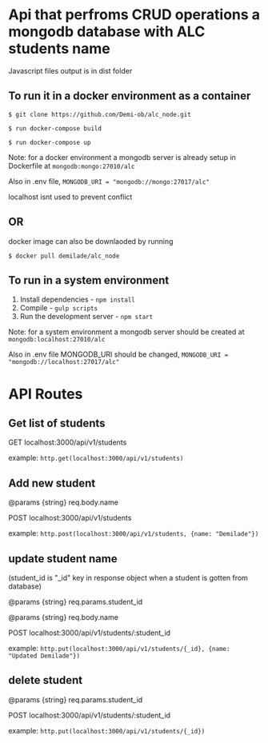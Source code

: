 # Api that perfroms CRUD operations a mongodb database with  ALC students name
 Javascript files output is in dist folder


## To run it in a docker environment as a container 
`$ git clone https://github.com/Demi-ob/alc_node.git`

`$ run docker-compose build`

`$ run docker-compose up`
 
 Note: for a docker environment a mongodb server is already setup in Dockerfile at `mongodb:mongo:27010/alc`

 Also in .env file,  `MONGODB_URI = "mongodb://mongo:27017/alc"`

 localhost isnt used to prevent conflict

## OR

docker image can also be downlaoded by running 

`$ docker pull demilade/alc_node`


## To run in a system environment

1. Install dependencies - `npm install`
2. Compile - `gulp scripts` 
3. Run the development server - `npm start`

Note: for a system environment a mongodb server should be created at `mongodb:localhost:27010/alc`

Also in .env file MONGODB_URI should be changed, `MONGODB_URI = "mongodb://localhost:27017/alc"`



# API Routes

## Get list of students
GET localhost:3000/api/v1/students

example: `http.get(localhost:3000/api/v1/students)`

## Add new student
@params {string} req.body.name

POST localhost:3000/api/v1/students

example: `http.post(localhost:3000/api/v1/students, {name: "Demilade"})`

## update student name
(student_id is  "_id" key in response object when a student is gotten from database)

@params {string} req.params.student_id

@params {string} req.body.name

POST localhost:3000/api/v1/students/:student_id

example: `http.put(localhost:3000/api/v1/students/{_id}, {name: "Updated Demilade"})`

## delete student
@params {string} req.params.student_id

POST localhost:3000/api/v1/students/:student_id

example: `http.put(localhost:3000/api/v1/students/{_id})`

